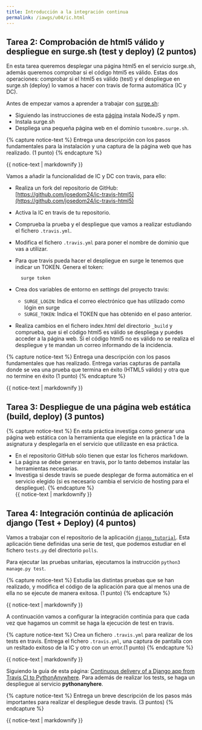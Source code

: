 ```yaml
---
title: Introducción a la integración continua
permalink: /iawgs/u04/ic.html
---
```





## Tarea 2: Comprobación de html5 válido y despliegue en surge.sh (test y deploy) **(2 puntos)**

En esta tarea queremos desplegar una página html5 en el servicio surge.sh, además queremos comprobar si el código html5 es válido. Estas dos operaciones: comprobar si el html5 es válido (test) y el despliegue en surge.sh (deploy) lo vamos a hacer con travis de forma automática (IC y DC).

Antes de empezar vamos a aprender a trabajar con [surge.sh](http://surge.sh/):

* Siguiendo las instrucciones de esta [página](https://linuxconfig.org/how-to-install-nodejs-on-debian-9-stretch-linux) instala NodeJS y npm.
* Instala surge.sh
* Despliega una pequeña página web en el dominio `tunombre.surge.sh`.

{% capture notice-text %}
Entrega una descripción con los pasos fundamentales para la instalación y una captura de la página web que has realizado. (1 punto)
{% endcapture %}<div class="notice--info">{{ notice-text | markdownify }}</div>

Vamos a añadir la funcionalidad de IC y DC con travis, para ello:

* Realiza un fork del repositorio de GitHub: [https://github.com/josedom24/ic-travis-html5](https://github.com/josedom24/ic-travis-html5)
* Activa la IC en travis de tu repositorio.
* Comprueba la prueba y el despliegue que vamos a realizar estudiando el fichero `.travis.yml`.
* Modifica el fichero `.travis.yml` para poner el nombre de dominio que vas a utilizar.
* Para que travis pueda hacer el despliegue en surge le tenemos que indicar un TOKEN. Genera el token:
	
		surge token

* Crea dos variables de entorno en *settings* del proyecto travis:
	
    * `SURGE_LOGIN`: Indica el correo electrónico que has utilizado como lógin en surge
    * `SURGE_TOKEN`: Indica el TOKEN que has obtenido en el paso anterior.

* Realiza cambios en el fichero index.html del directorio `_build` y comprueba, que si el código html5 es válido se despliega y puedes acceder a la página web. Si el código html5 no es válido no se realiza el despliegue y te mandan un correo informando de la incidencia.

{% capture notice-text %}
Entrega una descripción con los pasos fundamentales que has realizado. Entrega varias capturas de pantalla donde se vea una prueba que termina en éxito (HTML5 válido) y otra que no termine en éxito (1 punto)
{% endcapture %}<div class="notice--info">{{ notice-text | markdownify }}</div>

## Tarea 3: Despliegue de una página web estática (build, deploy) **(3 puntos)**

{% capture notice-text %}
En esta práctica investiga como generar una página web estática con la herramienta que elegiste en la práctica 1 de la asignatura y desplegarla en el servicio que utilizaste en esa práctica. 

* En el repositorio GitHub sólo tienen que estar los ficheros markdown.
* La página se debe generar en travis, por lo tanto debemos instalar las herramientas necesarias.
* Investiga si desde travis se puede desplegar de forma automática en el servicio elegido (si es necesario cambia el servicio de hosting para el despliegue).
{% endcapture %}<div class="notice--info">{{ notice-text | markdownify }}</div>


## Tarea 4: Integración continúa de aplicación django (Test + Deploy) **(4 puntos)**

Vamos a trabajar con el repositorio de la aplicación [`django_tutorial`](https://github.com/josedom24/django_tutorial). Esta aplicación tiene definidas una serie de test, que podemos estudiar en el fichero `tests.py` del directorio `polls`.

Para ejecutar las pruebas unitarias, ejecutamos la instrucción `python3 manage.py test`.

{% capture notice-text %}
Estudia las distintas pruebas que se han realizado, y modifica el código de la aplicación para que al menos una de ella no se ejecute de manera exitosa. (1 punto)
{% endcapture %}<div class="notice--info">{{ notice-text | markdownify }}</div>

A continuación vamos a configurar la integración continúa para que cada vez que hagamos un commit se haga la ejecución de test en travis.

{% capture notice-text %}
Crea un fichero ``.travis.yml`` para realizar de los tests en travis. Entrega el fichero ``.travis.yml``, una captura de pantalla con un resltado exitoso de la IC y otro con un error.(1 punto)
{% endcapture %}<div class="notice--info">{{ notice-text | markdownify }}</div>

Siguiendo la guía de esta página: [Continuous delivery of a Django app from Travis CI to PythonAnywhere](https://flowfx.de/blog/continuous-delivery-of-a-django-app-from-travis-ci-to-pythonanywhere/). Para además de realizar los tests, se haga un despliegue al servicio **pythonanyhere**.

{% capture notice-text %}
Entrega un breve descripción de los pasos más importantes para realizar el despliegue desde travis. (3 puntos)
{% endcapture %}<div class="notice--info">{{ notice-text | markdownify }}</div>

